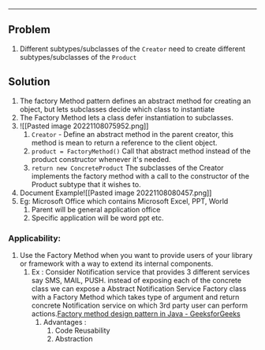 ----
## Problem
1. Different subtypes/subclasses of the `Creator` need to create different subtypes/subclasses of the `Product`

## Solution
1. The factory Method pattern defines an abstract method for creating an object, but lets subclasses decide which class to instantiate
2. The Factory Method lets a class defer instantiation to subclasses.
3. ![[Pasted image 20221108075952.png]]
	1.  `Creator` - Define an abstract method in the parent creator, this method is mean to return a reference to the client object.
	2. `product = FactoryMethod()` Call that abstract method instead of the product constructor whenever it's needed.
	3. `return new ConcreteProduct` The subclasses of the Creator implements the factory method with a call to the constructor of the Product subtype that it wishes to.
4. Document Example![[Pasted image 20221108080457.png]]
5. Eg: Microsoft Office which contains Microsoft Excel, PPT, World
	1. Parent will be general application office
	2. Specific application will be word ppt etc.

### Applicability:
1.	Use the Factory Method when you want to provide users of your library or framework with a way to extend its internal components.
	1.	Ex : Consider Notification service that provides 3 different services say SMS, MAIL, PUSH. instead of exposing each of the concrete class we can expose a Abstract Notification Service Factory class with a Factory Method which takes type of argument and return concrete Notification service on which 3rd party user can perform actions.[Factory method design pattern in Java - GeeksforGeeks](https://www.geeksforgeeks.org/factory-method-design-pattern-in-java/)
		1.	Advantages : 
			1.	Code Reusability 
			2.	Abstraction